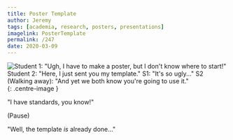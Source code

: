 ```yaml
---
title: Poster Template
author: Jeremy
tags: [academia, research, posters, presentations]
imagelink: PosterTemplate
permalink: /247
date: 2020-03-09
---
```


![Student 1: "Ugh, I have to make a poster, but I don't know where to start!" Student 2: "Here, I just sent you my template." S1: "It's so ugly..." S2 (Walking away): "And yet we both know you're going to use it."](https://res.cloudinary.com/dh3hm8pb7/image/upload/c_scale,q_auto:best/v1535842782/Handwaving/Published/PosterTemplate.png){: .centre-image }

"I have standards, you know!"

(Pause)

"Well, the template *is* already done..."
